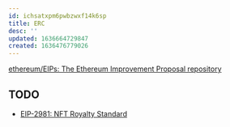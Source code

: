 ```yaml
---
id: ichsatxpm6pwbzwxf14k6sp
title: ERC
desc: ''
updated: 1636664729847
created: 1636476779026
---
```


[ethereum/EIPs: The Ethereum Improvement Proposal repository](https://github.com/ethereum/EIPs/)

## TODO

* [EIP-2981: NFT Royalty Standard](https://eips.ethereum.org/EIPS/eip-2981)
